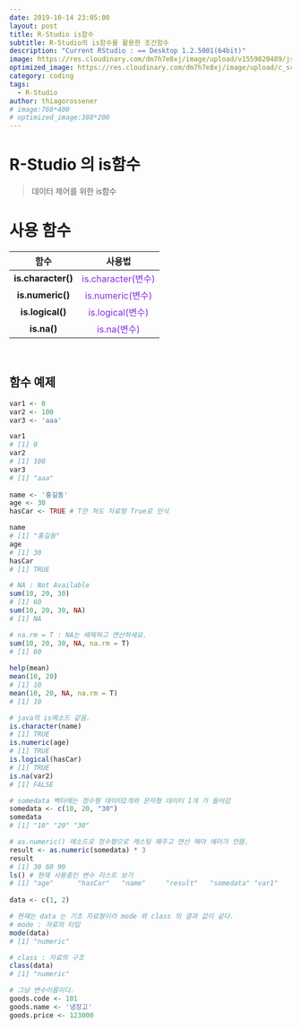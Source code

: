 ```yaml
---
date: 2019-10-14 23:05:00
layout: post
title: R-Studio is함수
subtitle: R-Studio의 is함수를 활용한 조건함수
description: "Current RStudio : == Desktop 1.2.5001(64bit)"
image: https://res.cloudinary.com/dm7h7e8xj/image/upload/v1559820489/js-code_n83m7a.jpg
optimized_image: https://res.cloudinary.com/dm7h7e8xj/image/upload/c_scale,w_380/v1559820489/js-code_n83m7a.jpg
category: coding
tags:
  - R-Studio
author: thiagorossener
# image:760*400
# optimized_image:380*200
---
```


# R-Studio 의 is함수
> 데이터 제어를 위한 is함수<br>

# 사용 함수

| 함수 | 사용법 |
|:---:|:---:|
| **is.character()** | <span style="color:blueviolet">is.character(변수) |
| **is.numeric()** | <span style="color:blueviolet">is.numeric(변수) |
| **is.logical()** | <span style="color:blueviolet">is.logical(변수) |
| **is.na()** | <span style="color:blueviolet">is.na(변수) |

<br>

<!-- ## 파일 소스
우클릭 -> 다른이름으로 링크저장 이용해 주세요<br>
<a href="../assets/sources/abc.csv" class="btn btn-lg btn-outline">
abc.csv
</a><br> -->

## 함수 예제
```r
var1 <- 0
var2 <- 100
var3 <- 'aaa'

var1
# [1] 0
var2
# [1] 100
var3
# [1] "aaa"
 
name <- '홍길동'
age <- 30
hasCar <- TRUE # T만 쳐도 자료형 True로 인식

name
# [1] "홍길동"
age
# [1] 30
hasCar
# [1] TRUE

# NA : Not Available
sum(10, 20, 30)
# [1] 60
sum(10, 20, 30, NA)
# [1] NA

# na.rm = T : NA는 배제하고 연산하세요.
sum(10, 20, 30, NA, na.rm = T)
# [1] 60
 
help(mean)
mean(10, 20)
# [1] 10
mean(10, 20, NA, na.rm = T)
# [1] 10

# java의 is메소드 같음.
is.character(name)
# [1] TRUE
is.numeric(age)
# [1] TRUE
is.logical(hasCar)
# [1] TRUE
is.na(var2)
# [1] FALSE

# somedata 벡터에는 정수형 데이터2개와 문자형 데이터 1개 가 들어감
somedata <- c(10, 20, "30")
somedata
# [1] "10" "20" "30"

# as.numeric() 메소드로 정수형으로 캐스팅 해주고 연산 해야 에러가 안뜸.
result <- as.numeric(somedata) * 3
result
# [1] 30 60 90
ls() # 현재 사용중인 변수 리스트 보기
# [1] "age"      "hasCar"   "name"     "result"   "somedata" "var1"     "var2"     "var3"    
 
data <- c(1, 2)

# 현재는 data 는 기초 자료형이라 mode 와 class 의 결과 값이 같다.
# mode : 자료의 타입
mode(data)
# [1] "numeric"

# class : 자료의 구조
class(data)
# [1] "numeric"

# 그냥 변수이름이다.
goods.code <- 101
goods.name <- '냉장고'
goods.price <- 123000
```